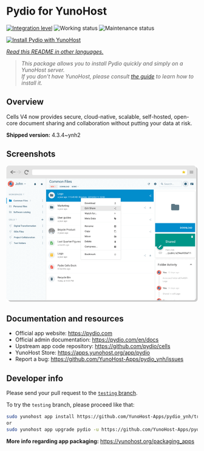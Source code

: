 <!--
N.B.: This README was automatically generated by <https://github.com/YunoHost/apps/tree/master/tools/readme_generator>
It shall NOT be edited by hand.
-->

# Pydio for YunoHost

[![Integration level](https://dash.yunohost.org/integration/pydio.svg)](https://ci-apps.yunohost.org/ci/apps/pydio/) ![Working status](https://ci-apps.yunohost.org/ci/badges/pydio.status.svg) ![Maintenance status](https://ci-apps.yunohost.org/ci/badges/pydio.maintain.svg)

[![Install Pydio with YunoHost](https://install-app.yunohost.org/install-with-yunohost.svg)](https://install-app.yunohost.org/?app=pydio)

*[Read this README in other languages.](./ALL_README.md)*

> *This package allows you to install Pydio quickly and simply on a YunoHost server.*  
> *If you don't have YunoHost, please consult [the guide](https://yunohost.org/install) to learn how to install it.*

## Overview

Cells V4 now provides secure, cloud-native, scalable, self-hosted, open-core document sharing and collaboration without putting your data at risk.


**Shipped version:** 4.3.4~ynh2

## Screenshots

![Screenshot of Pydio](./doc/screenshots/screenshot01.png)

## Documentation and resources

- Official app website: <https://pydio.com>
- Official admin documentation: <https://pydio.com/en/docs>
- Upstream app code repository: <https://github.com/pydio/cells>
- YunoHost Store: <https://apps.yunohost.org/app/pydio>
- Report a bug: <https://github.com/YunoHost-Apps/pydio_ynh/issues>

## Developer info

Please send your pull request to the [`testing` branch](https://github.com/YunoHost-Apps/pydio_ynh/tree/testing).

To try the `testing` branch, please proceed like that:

```bash
sudo yunohost app install https://github.com/YunoHost-Apps/pydio_ynh/tree/testing --debug
or
sudo yunohost app upgrade pydio -u https://github.com/YunoHost-Apps/pydio_ynh/tree/testing --debug
```

**More info regarding app packaging:** <https://yunohost.org/packaging_apps>

